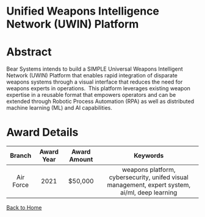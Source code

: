 
Unified Weapons Intelligence Network (UWIN) Platform
====================================================

# Abstract


Bear Systems intends to build a SIMPLE Universal Weapons Intelligent Network (UWIN) Platform that enables rapid integration of disparate weapons systems through a visual interface that reduces the need for weapons experts in operations.  This platform leverages existing weapon expertise in a reusable format that empowers operators and can be extended through Robotic Process Automation (RPA) as well as distributed machine learning (ML) and AI capabilities.  

# Award Details

|Branch|Award Year|Award Amount|Keywords|
| :---: | :---: | :---: | :---: |
|Air Force|2021|$50,000|weapons platform, cybersecurity, unifed visual management, expert system, ai/ml, deep learning|
  
  


[Back to Home](https://github.com/chrischow/dod_sbir_awards/Reports/DJ/#1601)
